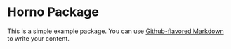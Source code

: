 # Horno Package

This is a simple example package. You can use
[Github-flavored Markdown](https://guides.github.com/features/mastering-markdown/)
to write your content.
